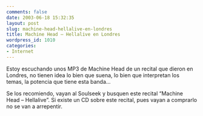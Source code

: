 ```yaml
---
comments: false
date: 2003-06-18 15:32:35
layout: post
slug: machine-head-hellalive-en-londres
title: Machine Head – Hellalive en Londres
wordpress_id: 1010
categories:
- Internet
---
```


Estoy escuchando unos MP3 de Machine Head de un recital que dieron en Londres, no tienen idea lo bien que suena, lo bien que interpretan los temas, la potencia que tiene esta banda…





Se los recomiendo, vayan al Soulseek y busquen este recital “Machine Head – Hellalive”. Si existe un CD sobre este recital, pues vayan a comprarlo no se van a arrepentir.




 
